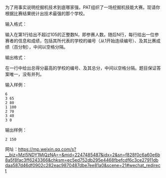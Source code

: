 为了用事实说明挖掘机技术到底哪家强，PAT组织了一场挖掘机技能大赛。现请你根据比赛结果统计出技术最强的那个学校。

输入格式：

输入在第1行给出不超过105的正整数N，即参赛人数。随后N行，每行给出一位参赛者的信息和成绩，包括其所代表的学校的编号（从1开始连续编号）、及其比赛成绩（百分制），中间以空格分隔。

输出格式：

在一行中给出总得分最高的学校的编号、及其总分，中间以空格分隔。题目保证答案唯一，没有并列。

输入样例：

    6
    3 65
    2 80
    1 100
    2 70
    3 40
    3 0

输出样例：

    2 150

网址：https://mp.weixin.qq.com/s?__biz=MzI5NDY1MjQzNA==&mid=2247485487&idx=2&sn=f828f0c6a60e6b8a5f8fac3ff6243366&chksm=ec5ed752db295e4468fbefcdf6c3ce27911dbdaa587d46df0902c282eac9870487dbe7ee81a0&scene=21#wechat_redirect